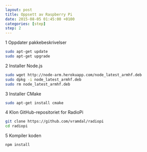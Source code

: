 ```yaml
---
layout: post
title: Oppsett av Raspberry Pi
date: 2015-08-05 01:45:00 +0100
categories: [step]
step: 2
---
```

1 Oppdater pakkebeskrivelser

```bash
sudo apt-get update
sudo apt-get upgrade
```

2 Installer Node.js

```bash
sudo wget http://node-arm.herokuapp.com/node_latest_armhf.deb
sudo dpkg -i node_latest_armhf.deb
sudo rm node_latest_armhf.deb
```

3 Installer CMake
```bash
sudo apt-get install cmake
```

4 Klon GitHub-repositoriet for RadioPi

```bash
git clone https://github.com/vramdal/radiopi
cd radiopi
```

5 Kompiler koden

```bash
npm install
```